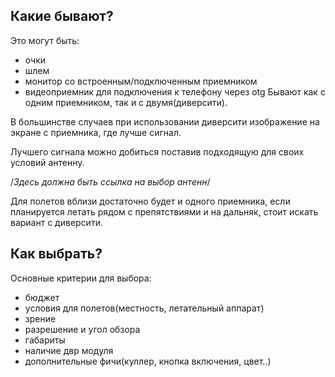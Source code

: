 ## Какие бывают?
Это могут быть:
* очки
* шлем
* монитор со встроенным/подключенным приемником
* видеоприемник для подключения к телефону через otg
Бывают как с одним приемником, так и с двумя(диверсити).

В большинстве случаев при использовании диверсити изображение на экране  с приемника, где лучше сигнал.

Лучшего сигнала можно добиться поставив подходящую для своих условий антенну.

/*Здесь должна быть ссылка на выбор антенн*/

Для полетов вблизи достаточно будет и одного приемника, если планируется летать рядом с препятствиями и на дальняк, стоит искать вариант с диверсити.

## Как выбрать?
Основные критерии для выбора:
*  бюджет
*  условия для полетов(местность, летательный аппарат)
*  зрение
*  разрешение и угол обзора
*  габариты
*  наличие двр модуля
*  дополнительные фичи(куллер, кнопка включения, цвет..)
